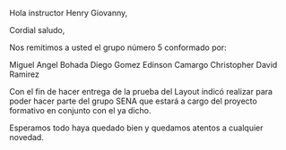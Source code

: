 Hola instructor Henry Giovanny,

Cordial saludo,

Nos remitimos a usted el grupo número 5 conformado por:

Miguel Angel Bohada
Diego Gomez
Edinson Camargo
Christopher David Ramirez

Con el fin de hacer entrega de la prueba del Layout indicó realizar para poder hacer parte del grupo SENA que estará a cargo del proyecto formativo en conjunto con el ya dicho.

Esperamos todo haya quedado bien y quedamos atentos a cualquier novedad. 